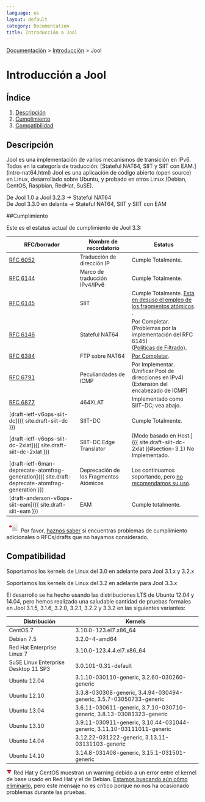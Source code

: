 ```yaml
---
language: es
layout: default
category: Documentation
title: Introducción a Jool
---
```


[Documentación](documentation.html) > [Introducción](documentation.html#introduccion) > Jool

# Introducción a Jool

## Índice

1. [Descripción](#descripcion)
2. [Cumplimiento](#cumplimiento)
3. [Compatibilidad](#compatibilidad)

## Descripción

Jool es una implementación de varios mecanismos de transición en IPv6. Todos en la categoría de traducción: [Stateful NAT64, SIIT y SIIT con EAM.] (intro-nat64.html) Jool es una aplicación de código abierto (open source) en Linux, desarrollado sobre Ubuntu, y probado en otros Linux (Debian, CentOS, Raspbian, RedHat, SuSE).

De Jool 1.0 a Jool 3.2.3 ->  Stateful NAT64<br /> 
De Jool 3.3.0 en delante ->  Stateful NAT64, SIIT y SIIT con EAM

##Cumplimiento

Este es el estatus actual de cumplimiento de Jool 3.3:

| RFC/borrador | Nombre de recordatorio  | Estatus |
|-----------|---------|--------|
| [RFC 6052](https://tools.ietf.org/html/rfc6052) | Traducción de dirección IP | Cumple Totalmente. |
| [RFC 6144](https://tools.ietf.org/html/rfc6144) | Marco de traducción IPv4/IPv6 | Cumple Totalmente. |
| [RFC 6145](https://tools.ietf.org/html/rfc6145) | SIIT | Cumple Totalmente. [Esta en desuso el empleo de los fragmentos atómicos](usr-flags-atomic.html#overview). . |
| [RFC 6146](https://tools.ietf.org/html/rfc6146) | Stateful NAT64 | Por Completar.<br />(Problemas por la implementación del RFC 6145)<br />[(Políticas de Filtrado)](https://github.com/NICMx/NAT64/issues/41). |
| [RFC 6384](http://tools.ietf.org/html/rfc6384) | FTP sobre NAT64 | [Por Completar](https://github.com/NICMx/NAT64/issues/114). |
| [RFC 6791](https://tools.ietf.org/html/rfc6791) | Peculiaridades de ICMP | Por Implementar.<br /> (Unificar Pool de direcciones en IPv4)<br /> (Extensión del encabezado de ICMP) |
| [RFC 6877](http://tools.ietf.org/html/rfc6877) | 464XLAT | Implementado como SIIT-DC; vea abajo. |
| [draft-ietf-v6ops-siit-dc]({{ site.draft-siit-dc }}) | SIIT-DC | Cumple Totalmente. |
| [draft-ietf-v6ops-siit-dc-2xlat]({{ site.draft-siit-dc-2xlat }}) | SIIT-DC Edge Translator | [Modo basado en Host.]({{ site.draft-siit-dc-2xlat }}#section-3.1) No Implementado. |
| [draft-ietf-6man-deprecate-atomfrag-generation]({{ site.draft-deprecate-atomfrag-generation }}) | Deprecación de los Fragmentos Atómicos | Los continuamos soportando, pero [no recomendamos su uso](usr-flags-atomic.html#overview). |
| [draft-anderson-v6ops-siit-eam]({{ site.draft-siit-eam }}) | EAM | Cumple totalmente. |

![email](../images/email.png) Por favor, [haznos saber](https://github.com/NICMx/NAT64/issues) si encuentras problemas de cumplimiento adicionales o RFCs/drafts que no hayamos considerado.

## Compatibilidad

 Soportamos los kernels de Linux del 3.0 en adelante para Jool 3.1.x y 3.2.x
 
 Soportamos los kernels de Linux del 3.2 en adelante para Jool 3.3.x
 
 El desarrollo se ha hecho usando las distribuciones LTS de Ubuntu 12.04 y 14.04, pero hemos realizado una saludable cantidad de pruebas formales en Jool 3.1.5, 3.1.6, 3.2.0, 3.2.1, 3.2.2 y 3.3.2 en las siguientes variantes:

| Distribución | Kernels |
| -------------|---------|
| CentOS 7 | 3.10.0-123.el7.x86_64 |
| Debian 7.5 | 3.2.0-4-amd64 |
| Red Hat Enterprise Linux 7 | 3.10.0-123.4.4.el7.x86_64 |
| SuSE Linux Enterprise Desktop 11 SP3 | 3.0.101-0.31-default |
| Ubuntu 12.04 | 3.1.10-030110-generic, 3.2.60-030260-generic |
| Ubuntu 12.10 | 3.3.8-030308-generic, 3.4.94-030494-generic, 3.5.7-03050733-generic |
| Ubuntu 13.04 | 3.6.11-030611-generic, 3.7.10-030710-generic, 3.8.13-03081323-generic |
| Ubuntu 13.10 | 3.9.11-030911-generic, 3.10.44-031044-generic, 3.11.10-03111011-generic |
| Ubuntu 14.04 | 3.12.22-031222-generic, 3.13.11-03131103-generic |
| Ubuntu 14.10 | 3.14.8-031408-generic, 3.15.1-031501-generic |

![small_red_triangle_down](../images/small_red_triangle_down.png) Red Hat y CentOS muestran un warning debido a un error entre el kernel de base usado en Red Hat y el de Debian. <a href="https://github.com/NICMx/NAT64/issues/105" target="_blank">Estamos buscando aún cómo eliminarlo</a>, pero este mensaje no es crítico porque no nos ha ocasionado problemas durante las pruebas.
